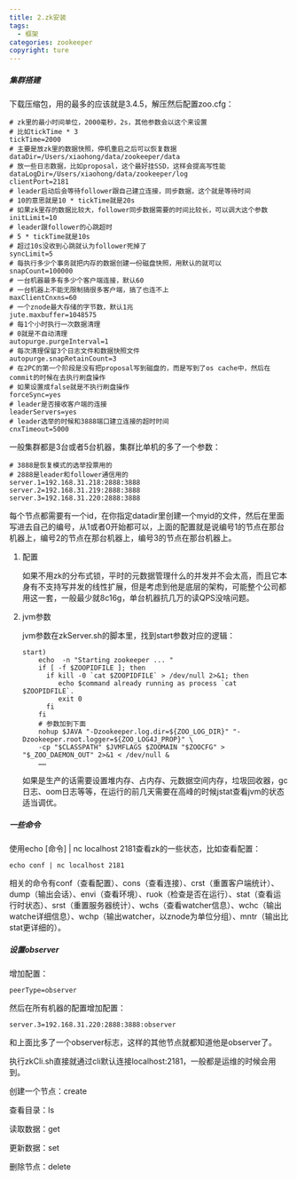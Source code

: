 ```yaml
---
title: 2.zk安装
tags:
  - 框架
categories: zookeeper
copyright: ture
---
```


##### 集群搭建

下载压缩包，用的最多的应该就是3.4.5，解压然后配置zoo.cfg：

```properties
# zk里的最小时间单位，2000毫秒，2s，其他参数会以这个来设置
# 比如tickTime * 3
tickTime=2000
# 主要是放zk里的数据快照，停机重启之后可以恢复数据
dataDir=/Users/xiaohong/data/zookeeper/data
# 放一些日志数据，比如proposal，这个最好挂SSD，这样会提高写性能
dataLogDir=/Users/xiaohong/data/zookeeper/log
clientPort=2181
# leader启动后会等待follower跟自己建立连接，同步数据，这个就是等待时间
# 10的意思就是10 * tickTime就是20s
# 如果zk里存的数据比较大，follower同步数据需要的时间比较长，可以调大这个参数
initLimit=10
# leader跟follower的心跳超时
# 5 * tickTime就是10s
# 超过10s没收到心跳就认为follower死掉了
syncLimit=5
# 每执行多少个事务就把内存的数据创建一份磁盘快照，用默认的就可以
snapCount=100000
# 一台机器最多有多少个客户端连接，默认60
# 一台机器上不能无限制搞很多客户端，搞了也连不上
maxClientCnxns=60
# 一个znode最大存储的字节数，默认1兆
jute.maxbuffer=1048575
# 每1个小时执行一次数据清理
# 0就是不自动清理
autopurge.purgeInterval=1
# 每次清理保留3个日志文件和数据快照文件
autopurge.snapRetainCount=3
# 在2PC的第一个阶段是没有把proposal写到磁盘的，而是写到了os cache中，然后在commit的时候在去执行刷盘操作
# 如果设置成false就是不执行刷盘操作
forceSync=yes
# leader是否接收客户端的连接
leaderServers=yes
# leader选举的时候和3888端口建立连接的超时时间
cnxTimeout=5000
```

一般集群都是3台或者5台机器，集群比单机的多了一个参数：

```properties
# 3888是恢复模式的选举投票用的
# 2888是leader和follower通信用的
server.1=192.168.31.218:2888:3888
server.2=192.168.31.219:2888:3888
server.3=192.168.31.220:2888:3888
```

每个节点都需要有一个id，在你指定datadir里创建一个myid的文件，然后在里面写进去自己的编号，从1或者0开始都可以，上面的配置就是说编号1的节点在那台机器上，编号2的节点在那台机器上，编号3的节点在那台机器上。

1.   配置

     如果不用zk的分布式锁，平时的元数据管理什么的并发并不会太高，而且它本身有不支持写并发的线性扩展，但是考虑到他是底层的架构，可能整个公司都用这一套，一般最少就8c16g，单台机器抗几万的读QPS没啥问题。

2.   jvm参数

     jvm参数在zkServer.sh的脚本里，找到start参数对应的逻辑：

     ```shell
     start)
         echo  -n "Starting zookeeper ... "
         if [ -f $ZOOPIDFILE ]; then
           if kill -0 `cat $ZOOPIDFILE` > /dev/null 2>&1; then
              echo $command already running as process `cat $ZOOPIDFILE`. 
              exit 0
           fi
         fi
         # 参数加到下面
         nohup $JAVA "-Dzookeeper.log.dir=${ZOO_LOG_DIR}" "-Dzookeeper.root.logger=${ZOO_LOG4J_PROP}" \
         -cp "$CLASSPATH" $JVMFLAGS $ZOOMAIN "$ZOOCFG" > "$_ZOO_DAEMON_OUT" 2>&1 < /dev/null &
         ……
     ```

     如果是生产的话需要设置堆内存、占内存、元数据空间内存，垃圾回收器，gc日志、oom日志等等，在运行的前几天需要在高峰的时候jstat查看jvm的状态适当调优。

##### 一些命令

使用echo [命令] | nc localhost 2181查看zk的一些状态，比如查看配置：

```shell
echo conf | nc localhost 2181
```

相关的命令有conf（查看配置）、cons（查看连接）、crst（重置客户端统计）、dump（输出会话）、envi（查看环境）、ruok（检查是否在运行）、stat（查看运行时状态）、srst（重置服务器统计）、wchs（查看watcher信息）、wchc（输出watche详细信息）、wchp（输出watcher，以znode为单位分组）、mntr（输出比stat更详细的）。

##### 设置observer

增加配置：

```properties
peerType=observer
```

然后在所有机器的配置增加配置：

```properties
server.3=192.168.31.220:2888:3888:observer
```

和上面比多了一个observer标志，这样的其他节点就都知道他是observer了。

执行zkCli.sh直接就通过cli默认连接localhost:2181，一般都是运维的时候会用到。

创建一个节点：create

查看目录：ls

读取数据：get

更新数据：set

删除节点：delete